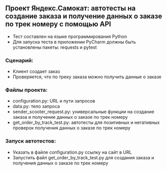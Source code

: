 ﻿## Проект Яндекс.Самокат:  автотесты на создание заказа и получение данных о заказе по трек номеру с помощью API

- Тест составлен на языке программирования Python
- Для запуска теста в приложении PyCharm должны быть установлены пакеты: requests и pytest

### Сценарий:
- Клиент создает заказ
- Проверяется, что по треку заказа можно получить данные о заказе

### Файлы проекта:
- configuration.py: URL и пути запросов
- data.py: тело запроса
- sender_scooter_request.py: универсальные функции на создание заказа и получение данных о заказе по трек номеру
- get_order_by_track_test.py: автотесты для позитивных и негативных проверок получения данных о заказе по трек номеру

### Запуск автотестов:
- Указать в файле configuration.py ссылку на сайт в URL
- Запустить файл get_order_by_track_test.py для создания заказа и получения данных о заказе по трек номеру